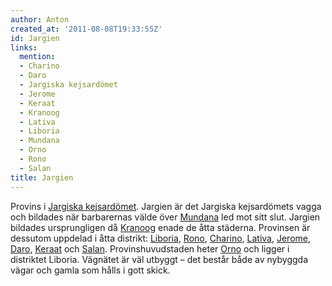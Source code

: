 ```yaml
---
author: Anton
created_at: '2011-08-08T19:33:55Z'
id: Jargien
links:
  mention:
  - Charino
  - Daro
  - Jargiska kejsardömet
  - Jerome
  - Keraat
  - Kranoog
  - Lativa
  - Liboria
  - Mundana
  - Orno
  - Rono
  - Salan
title: Jargien
---
```


Provins i [Jargiska kejsardömet]. Jargien är det Jargiska kejsardömets vagga och bildades när
barbarernas välde över [Mundana] led mot sitt slut. Jargien bildades ursprungligen då [Kranoog]
enade de åtta städerna. Provinsen är dessutom uppdelad i åtta distrikt: [Liboria], [Rono],
[Charino], [Lativa], [Jerome], [Daro], [Keraat] och [Salan]. Provinshuvudstaden heter [Orno] och
ligger i distriktet Liboria. Vägnätet är väl utbyggt – det består både av nybyggda vägar och gamla
som hålls i gott skick.

  [Jargiska kejsardömet]: Jargiska_kejsardömet
  [Mundana]: Mundana
  [Kranoog]: Kranoog
  [Liboria]: Liboria
  [Rono]: Rono
  [Charino]: Charino
  [Lativa]: Lativa
  [Jerome]: Jerome
  [Daro]: Daro
  [Keraat]: Keraat
  [Salan]: Salan
  [Orno]: Orno
